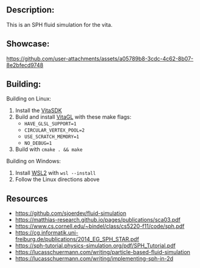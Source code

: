 ## Description:

This is an SPH fluid simulation for the vita.

## Showcase:
https://github.com/user-attachments/assets/a05789b8-3cdc-4c62-8b07-8e2bfecd9748

## Building:

Building on Linux:

1. Install the [VitaSDK](https://vitasdk.org/)
2. Build and install [VitaGL](https://github.com/Rinnegatamante/vitaGL) with these make flags:
    - ``HAVE_GLSL_SUPPORT=1``
    - ``CIRCULAR_VERTEX_POOL=2``
    - ``USE_SCRATCH_MEMORY=1``
    - ``NO_DEBUG=1``
3. Build with ``cmake . && make``

Building on Windows:

1. Install [WSL2](https://learn.microsoft.com/en-us/windows/wsl/install) with ``wsl --install``
2. Follow the Linux directions above

## Resources
- https://github.com/sjoerdev/fluid-simulation
- https://matthias-research.github.io/pages/publications/sca03.pdf
- https://www.cs.cornell.edu/~bindel/class/cs5220-f11/code/sph.pdf
- https://cg.informatik.uni-freiburg.de/publications/2014_EG_SPH_STAR.pdf
- https://sph-tutorial.physics-simulation.org/pdf/SPH_Tutorial.pdf
- https://lucasschuermann.com/writing/particle-based-fluid-simulation
- https://lucasschuermann.com/writing/implementing-sph-in-2d

